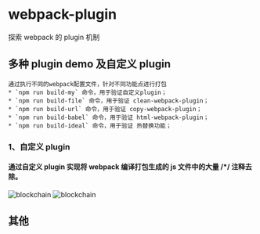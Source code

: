 # webpack-plugin

探索 webpack 的 plugin 机制

## 多种 plugin demo 及自定义 plugin

```
通过执行不同的webpack配置文件，针对不同功能点进行打包
* `npm run build-my` 命令，用于验证自定义plugin；
* `npm run build-file` 命令，用于验证 clean-webpack-plugin；
* `npm run build-url` 命令，用于验证 copy-webpack-plugin；
* `npm run build-babel` 命令，用于验证 html-webpack-plugin；
* `npm run build-ideal` 命令，用于验证 热替换功能；
```

### 1、自定义 plugin

#### 通过自定义 plugin 实现将 webpack 编译打包生成的 js 文件中的大量 /**\***/ 注释去除。

![blockchain]("自定义plugin配置信息")
![blockchain]("自定义plugin实现代码")

## 其他
